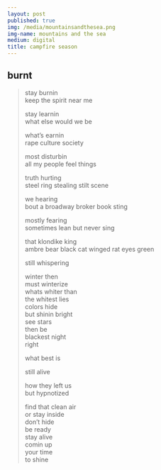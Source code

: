 ```yaml
---
layout: post
published: true
img: /media/mountainsandthesea.png
img-name: mountains and the sea
medium: digital
title: campfire season
---  
```

## burnt  
  
>stay burnin  
>keep the spirit near me  
>  
>stay learnin  
>what else would we be  
>  
>what’s earnin  
>rape culture society  
>  
>most disturbin  
>all my people feel things  
>  
>truth hurting  
>steel ring stealing stilt scene  
>  
>we hearing  
>bout a broadway broker book sting  
>  
>mostly fearing  
>sometimes lean but never sing  
>  
>that klondike king  
>ambre bear black cat winged rat eyes green  
>  
>still whispering  
>  
>winter then  
>must winterize  
>whats whiter than  
>the whitest lies  
>colors hide  
>but shinin bright  
>see stars   
>then be  
>blackest night  
>right  
>  
>what best is  
>  
>still alive  
>  
>how they left us  
>but hypnotized  
>  
>find that clean air  
>or stay inside  
>don’t hide  
>be ready  
>stay alive  
>comin up  
>your time  
>to shine 
